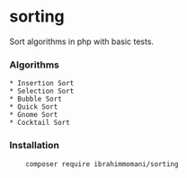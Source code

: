 # sorting

Sort algorithms in php with basic tests.

### Algorithms

    * Insertion Sort
    * Selection Sort
    * Bubble Sort
    * Quick Sort
    * Gnome Sort
    * Cocktail Sort

### Installation

```
	composer require ibrahimmomani/sorting
```